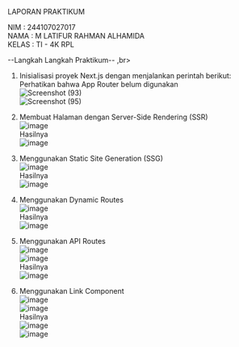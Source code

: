 LAPORAN PRAKTIKUM <br>

NIM : 244107027017<br>
NAMA : M LATIFUR RAHMAN ALHAMIDA<br>
KELAS : TI - 4K RPL<br>

--Langkah Langkah Praktikum-- ,br>
1. Inisialisasi proyek Next.js dengan menjalankan perintah berikut: Perhatikan bahwa App Router belum digunakan <br>
![Screenshot (93)](https://github.com/user-attachments/assets/4537223f-996f-4006-80f7-f87ac4811314) <br>
![Screenshot (95)](https://github.com/user-attachments/assets/21d57053-748e-43cb-b66e-81ddd256bda7) <br>

 2. Membuat Halaman dengan Server-Side Rendering (SSR) <br>
![image](https://github.com/user-attachments/assets/d4e8dab6-70fd-4462-83fa-d43ba79ec360)   <br>
 Hasilnya <br>
![image](https://github.com/user-attachments/assets/41a1f755-7da9-4204-b795-fe991e7ec051)  <br>

3. Menggunakan Static Site Generation (SSG) <br>
![image](https://github.com/user-attachments/assets/db32dfb1-2b62-4ec9-b445-e858f3134050) <br>
Hasilnya <br>
![image](https://github.com/user-attachments/assets/18b76187-ef4d-470c-9d3a-68f0bb646d5e)  <br>

4. Menggunakan Dynamic Routes <br>
![image](https://github.com/user-attachments/assets/aebdce35-1380-4875-a834-dd9c499c04ea)  <br>
Hasilnya <br>
![image](https://github.com/user-attachments/assets/28494086-e43d-4ffc-97dc-3f929f84ee51)  <br> 

5. Menggunakan API Routes <br>
![image](https://github.com/user-attachments/assets/34257b4a-85d2-4de4-a638-fa7e73eba367)  <br>
![image](https://github.com/user-attachments/assets/01a96f5d-576f-4af0-ba7b-960dab532cf2)  <br>
Hasilnya <br>
![image](https://github.com/user-attachments/assets/9de5e65d-e489-4aae-8013-a2e0ee79ee14)  <br>

6. Menggunakan Link Component <br>
![image](https://github.com/user-attachments/assets/2476af91-2189-4721-a907-2f64fc6d5ca7) <br>
![image](https://github.com/user-attachments/assets/08cd7d6a-df33-4b02-a1e2-753b6a8c7a35) <br>
Hasilnya <br>
![image](https://github.com/user-attachments/assets/9af54138-0973-41a6-bab7-44765965602c)  <br>
![image](https://github.com/user-attachments/assets/1e8d58c9-7c28-4b88-9fe3-10fcb23e1318) <br>















 

